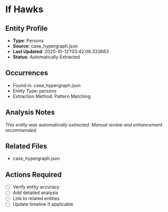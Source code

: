 # If Hawks

## Entity Profile
- **Type**: Persons
- **Source**: case_hypergraph.json
- **Last Updated**: 2025-10-12T03:42:08.333683
- **Status**: Automatically Extracted

## Occurrences
- Found in: case_hypergraph.json
- Entity Type: persons
- Extraction Method: Pattern Matching

## Analysis Notes
*This entity was automatically extracted. Manual review and enhancement recommended.*

## Related Files
- case_hypergraph.json

## Actions Required
- [ ] Verify entity accuracy
- [ ] Add detailed analysis
- [ ] Link to related entities
- [ ] Update timeline if applicable
